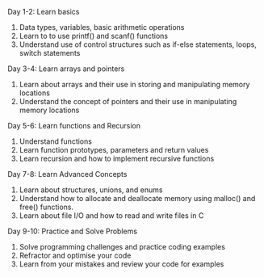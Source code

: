 Day 1-2: Learn basics
1. Data types, variables, basic arithmetic operations
2. Learn to to use printf() and scanf() functions
3. Understand use of control structures such as if-else statements, loops, switch statements

Day 3-4: Learn arrays and pointers
1. Learn about arrays and their use in storing and manipulating memory locations
2. Understand the concept of pointers and their use in manipulating memory locations

Day 5-6: Learn functions and Recursion
1. Understand functions
2. Learn function prototypes, parameters and return values
3. Learn recursion and how to implement recursive functions

Day 7-8: Learn Advanced Concepts
1. Learn about structures, unions, and enums
2. Understand how to allocate and deallocate memory using malloc() and free() functions.
3. Learn about file I/O and how to read and write files in C

Day 9-10: Practice and Solve Problems
1. Solve programming challenges and practice coding examples
2. Refractor and optimise your code
3. Learn from your mistakes and review your code for examples
